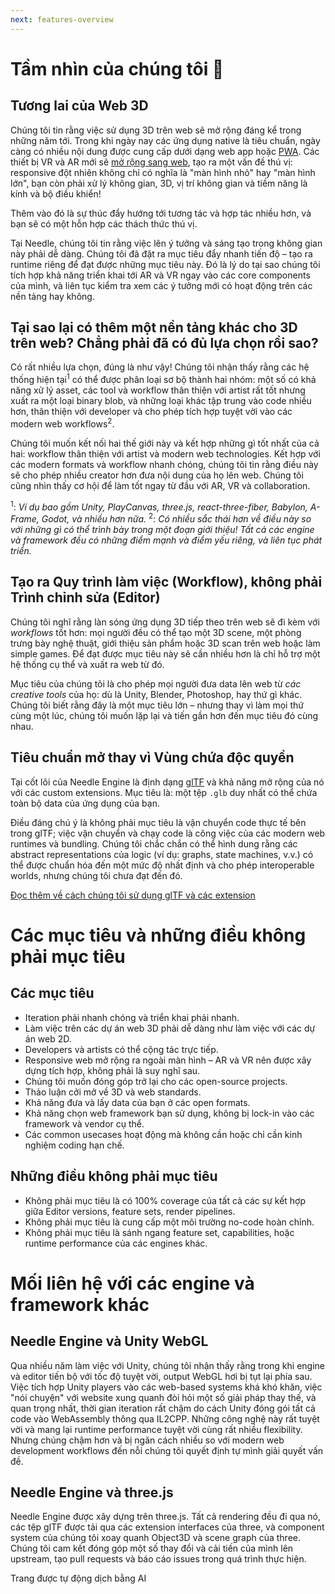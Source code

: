 ```yaml
---
next: features-overview
---
```


# Tầm nhìn của chúng tôi 🔮

## Tương lai của Web 3D

Chúng tôi tin rằng việc sử dụng 3D trên web sẽ mở rộng đáng kể trong những năm tới. Trong khi ngày nay các ứng dụng native là tiêu chuẩn, ngày càng có nhiều nội dung được cung cấp dưới dạng web app hoặc [PWA](https://web.dev/progressive-web-apps/). Các thiết bị VR và AR mới sẽ [mở rộng sang web](https://immersive-web.github.io/webxr-samples/), tạo ra một vấn đề thú vị: responsive đột nhiên không chỉ có nghĩa là "màn hình nhỏ" hay "màn hình lớn", bạn còn phải xử lý không gian, 3D, vị trí không gian và tiềm năng là kính và bộ điều khiển!

Thêm vào đó là sự thúc đẩy hướng tới tương tác và hợp tác nhiều hơn, và bạn sẽ có một hỗn hợp các thách thức thú vị.

Tại Needle, chúng tôi tin rằng việc lên ý tưởng và sáng tạo trong không gian này phải dễ dàng. Chúng tôi đã đặt ra mục tiêu đẩy nhanh tiến độ – tạo ra runtime riêng để đạt được những mục tiêu này. Đó là lý do tại sao chúng tôi tích hợp khả năng triển khai tới AR và VR ngay vào các core components của mình, và liên tục kiểm tra xem các ý tưởng mới có hoạt động trên các nền tảng hay không.

## Tại sao lại có thêm một nền tảng khác cho 3D trên web? Chẳng phải đã có đủ lựa chọn rồi sao?

Có rất nhiều lựa chọn, đúng là như vậy! Chúng tôi nhận thấy rằng các hệ thống hiện tại<sup>1</sup> có thể được phân loại sơ bộ thành hai nhóm: một số có khả năng xử lý asset, các tool và workflow thân thiện với artist rất tốt nhưng xuất ra một loại binary blob, và những loại khác tập trung vào code nhiều hơn, thân thiện với developer và cho phép tích hợp tuyệt vời vào các modern web workflows<sup>2</sup>.

Chúng tôi muốn kết nối hai thế giới này và kết hợp những gì tốt nhất của cả hai: workflow thân thiện với artist và modern web technologies. Kết hợp với các modern formats và workflow nhanh chóng, chúng tôi tin rằng điều này sẽ cho phép nhiều creator hơn đưa nội dung của họ lên web. Chúng tôi cũng nhìn thấy cơ hội để làm tốt ngay từ đầu với AR, VR và collaboration.

<sup>1</sup>: _Ví dụ bao gồm Unity, PlayCanvas, three.js, react-three-fiber, Babylon, A-Frame, Godot, và nhiều hơn nữa._
<sup>2</sup>: _Có nhiều sắc thái hơn về điều này so với những gì có thể trình bày trong một đoạn giới thiệu! Tất cả các engine và framework đều có những điểm mạnh và điểm yếu riêng, và liên tục phát triển._

## Tạo ra Quy trình làm việc (Workflow), không phải Trình chỉnh sửa (Editor)

Chúng tôi nghĩ rằng làn sóng ứng dụng 3D tiếp theo trên web sẽ đi kèm với _workflows_ tốt hơn: mọi người đều có thể tạo một 3D scene, một phòng trưng bày nghệ thuật, giới thiệu sản phẩm hoặc 3D scan trên web hoặc làm simple games. Để đạt được mục tiêu này sẽ cần nhiều hơn là chỉ hỗ trợ một hệ thống cụ thể và xuất ra web từ đó.

Mục tiêu của chúng tôi là cho phép mọi người đưa data lên web từ _các creative tools_ của họ: dù là Unity, Blender, Photoshop, hay thứ gì khác. Chúng tôi biết rằng đây là một mục tiêu lớn – nhưng thay vì làm mọi thứ cùng một lúc, chúng tôi muốn lặp lại và tiến gần hơn đến mục tiêu đó cùng nhau.

## Tiêu chuẩn mở thay vì Vùng chứa độc quyền

Tại cốt lõi của Needle Engine là định dạng [glTF](https://registry.khronos.org/glTF/specs/2.0/glTF-2.0.html) và khả năng mở rộng của nó với các custom extensions. Mục tiêu là: một tệp `.glb` duy nhất có thể chứa toàn bộ data của ứng dụng của bạn.

Điều đáng chú ý là không phải mục tiêu là vận chuyển code thực tế bên trong glTF; việc vận chuyển và chạy code là công việc của các modern web runtimes và bundling. Chúng tôi chắc chắn có thể hình dung rằng các abstract representations của logic (ví dụ: graphs, state machines, v.v.) có thể được chuẩn hóa đến một mức độ nhất định và cho phép interoperable worlds, nhưng chúng tôi chưa đạt đến đó.

[Đọc thêm về cách chúng tôi sử dụng glTF và các extension](./technical-overview.md)

# Các mục tiêu và những điều không phải mục tiêu

## Các mục tiêu
- Iteration phải nhanh chóng và triển khai phải nhanh.
- Làm việc trên các dự án web 3D phải dễ dàng như làm việc với các dự án web 2D.
- Developers và artists có thể cộng tác trực tiếp.
- Responsive web mở rộng ra ngoài màn hình – AR và VR nên được xây dựng tích hợp, không phải là suy nghĩ sau.
- Chúng tôi muốn đóng góp trở lại cho các open-source projects.
- Thảo luận cởi mở về 3D và web standards.
- Khả năng đưa và lấy data của bạn ở các open formats.
- Khả năng chọn web framework bạn sử dụng, không bị lock-in vào các framework và vendor cụ thể.
- Các common usecases hoạt động mà không cần hoặc chỉ cần kinh nghiệm coding hạn chế.

## Những điều không phải mục tiêu
- Không phải mục tiêu là có 100% coverage của tất cả các sự kết hợp giữa Editor versions, feature sets, render pipelines.
- Không phải mục tiêu là cung cấp một môi trường no-code hoàn chỉnh.
- Không phải mục tiêu là sánh ngang feature set, capabilities, hoặc runtime performance của các engines khác.

# Mối liên hệ với các engine và framework khác

## Needle Engine và Unity WebGL

Qua nhiều năm làm việc với Unity, chúng tôi nhận thấy rằng trong khi engine và editor tiến bộ với tốc độ tuyệt vời, output WebGL hơi bị tụt lại phía sau. Việc tích hợp Unity players vào các web-based systems khá khó khăn, việc "nói chuyện" với website xung quanh đòi hỏi một số giải pháp thay thế, và quan trọng nhất, thời gian iteration rất chậm do cách Unity đóng gói tất cả code vào WebAssembly thông qua IL2CPP. Những công nghệ này rất tuyệt vời và mang lại runtime performance tuyệt vời cùng rất nhiều flexibility. Nhưng chúng chậm hơn và bị ngăn cách nhiều so với modern web development workflows đến nỗi chúng tôi quyết định tự mình giải quyết vấn đề.

## Needle Engine và three.js

Needle Engine được xây dựng trên three.js. Tất cả rendering đều đi qua nó, các tệp glTF được tải qua các extension interfaces của three, và component system của chúng tôi xoay quanh Object3D và scene graph của three. Chúng tôi cam kết đóng góp một số thay đổi và cải tiến của mình lên upstream, tạo pull requests và báo cáo issues trong quá trình thực hiện.


Trang được tự động dịch bằng AI